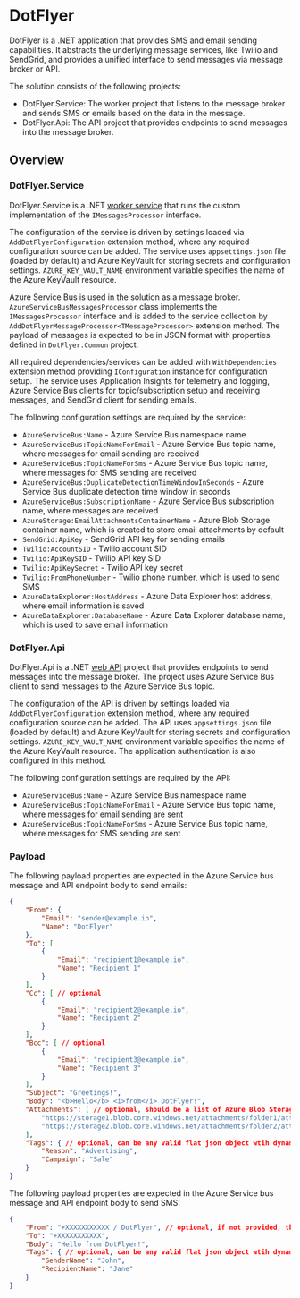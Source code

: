 # DotFlyer

DotFlyer is a .NET application that provides SMS and email sending capabilities. It abstracts the underlying message services, like Twilio and SendGrid, and provides a unified interface to send messages via message broker or API.

The solution consists of the following projects:

- DotFlyer.Service: The worker project that listens to the message broker and sends SMS or emails based on the data in the message.
- DotFlyer.Api: The API project that provides endpoints to send messages into the message broker.

## Overview

### DotFlyer.Service

DotFlyer.Service is a .NET [worker service](https://learn.microsoft.com/en-us/aspnet/core/fundamentals/host/hosted-services) that runs the custom implementation of the `IMessagesProcessor` interface.

The configuration of the service is driven by settings loaded via `AddDotFlyerConfiguration` extension method, where any required configuration source can be added. The service uses `appsettings.json` file (loaded by default) and Azure KeyVault for storing secrets and configuration settings. `AZURE_KEY_VAULT_NAME` environment variable specifies the name of the Azure KeyVault resource.

 Azure Service Bus is used in the solution as a message broker. `AzureServiceBusMessagesProcessor` class implements the `IMessagesProcessor` interface and is added to the service collection by `AddDotFlyerMessageProcessor<TMessageProcessor>` extension method. The payload of messages is expected to be in JSON format with properties defined in `DotFlyer.Common` project.

All required dependencies/services can be added with `WithDependencies` extension method providing `IConfiguration` instance for configuration setup. The service uses Application Insights for telemetry and logging, Azure Service Bus clients for topic/subscription setup and receiving messages, and SendGrid client for sending emails.

The following configuration settings are required by the service:

- `AzureServiceBus:Name` - Azure Service Bus namespace name
- `AzureServiceBus:TopicNameForEmail` - Azure Service Bus topic name, where messages for email sending are received
- `AzureServiceBus:TopicNameForSms` - Azure Service Bus topic name, where messages for SMS sending are received
- `AzureServiceBus:DuplicateDetectionTimeWindowInSeconds` - Azure Service Bus duplicate detection time window in seconds
- `AzureServiceBus:SubscriptionName` - Azure Service Bus subscription name, where messages are received
- `AzureStorage:EmailAttachmentsContainerName` - Azure Blob Storage container name, which is created to store email attachments by default
- `SendGrid:ApiKey` - SendGrid API key for sending emails
- `Twilio:AccountSID` - Twilio account SID
- `Twilio:ApiKeySID` - Twilio API key SID
- `Twilio:ApiKeySecret` - Twilio API key secret
- `Twilio:FromPhoneNumber` - Twilio phone number, which is used to send SMS
- `AzureDataExplorer:HostAddress` - Azure Data Explorer host address, where email information is saved
- `AzureDataExplorer:DatabaseName` - Azure Data Explorer database name, which is used to save email information

### DotFlyer.Api

DotFlyer.Api is a .NET [web API](https://learn.microsoft.com/en-us/aspnet/core/web-api/) project that provides endpoints to send messages into the message broker. The project uses Azure Service Bus client to send messages to the Azure Service Bus topic.

The configuration of the API is driven by settings loaded via `AddDotFlyerConfiguration` extension method, where any required configuration source can be added. The API uses `appsettings.json` file (loaded by default) and Azure KeyVault for storing secrets and configuration settings. `AZURE_KEY_VAULT_NAME` environment variable specifies the name of the Azure KeyVault resource. The application authentication is also configured in this method.

The following configuration settings are required by the API:

- `AzureServiceBus:Name` - Azure Service Bus namespace name
- `AzureServiceBus:TopicNameForEmail` - Azure Service Bus topic name, where messages for email sending are sent
- `AzureServiceBus:TopicNameForSms` - Azure Service Bus topic name, where messages for SMS sending are sent

### Payload

The following payload properties are expected in the Azure Service bus message and API endpoint body to send emails:

``` json
{
    "From": {
        "Email": "sender@example.io",
        "Name": "DotFlyer"
    },
    "To": [
        {
            "Email": "recipient1@example.io",
            "Name": "Recipient 1"
        }
    ],
    "Cc": [ // optional
        {
            "Email": "recipient2@example.io",
            "Name": "Recipient 2"
        }
    ],
    "Bcc": [ // optional
        {
            "Email": "recipient3@example.io",
            "Name": "Recipient 3"
        }
    ],
    "Subject": "Greetings!",
    "Body": "<b>Hello</b> <i>from</i> DotFlyer!",
    "Attachments": [ // optional, should be a list of Azure Blob Storage URIs
        "https://storage1.blob.core.windows.net/attachments/folder1/attachment.txt",
        "https://storage2.blob.core.windows.net/attachments/folder2/attachment.csv"
    ],
    "Tags": { // optional, can be any valid flat json object wtih dynamic properties
        "Reason": "Advertising",
        "Campaign": "Sale"
    }
}
```

The following payload properties are expected in the Azure Service bus message and API endpoint body to send SMS:

``` json
{
    "From": "+XXXXXXXXXXX / DotFlyer", // optional, if not provided, the default phone number is used
    "To": "+XXXXXXXXXXX",
    "Body": "Hello from DotFlyer!",
    "Tags": { // optional, can be any valid flat json object wtih dynamic properties
        "SenderName": "John",
        "RecipientName": "Jane"
    }
}
```
